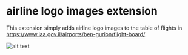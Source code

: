 # airline logo images extension

This extension simply adds airline logo images to the table of flights in https://www.iaa.gov.il/airports/ben-gurion/flight-board/

![alt text](https://user-images.githubusercontent.com/44746539/215263218-f1ec193d-3c2c-4a4b-bd6e-baf9d3732f90.png)
